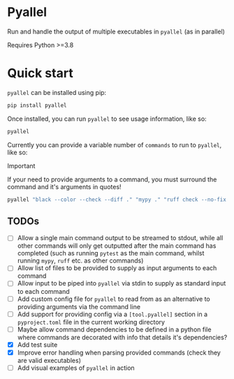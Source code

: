 # Pyallel

Run and handle the output of multiple executables in `pyallel` (as in parallel)

Requires Python >=3.8

# Quick start

`pyallel` can be installed using pip:

```bash
pip install pyallel
```

Once installed, you can run `pyallel` to see usage information, like so:

```bash
pyallel
```

Currently you can provide a variable number of `commands` to run to `pyallel`, like so:

> [!IMPORTANT]
> If your need to provide arguments to a command, you must surround the command and it's arguments in quotes!

```bash
pyallel "black --color --check --diff ." "mypy ." "ruff check --no-fix ."
```

## TODOs

- [ ] Allow a single main command output to be streamed to stdout, while all other
      commands will only get outputted after the main command has completed (such as running
      `pytest` as the main command, whilst running `mypy`, `ruff` etc. as other commands)
- [ ] Allow list of files to be provided to supply as input arguments to each command
- [ ] Allow input to be piped into `pyallel` via stdin to supply as standard input to each
      command
- [ ] Add custom config file for `pyallel` to read from as an alternative to providing
      arguments via the command line
- [ ] Add support for providing config via a `[tool.pyallel]` section in a
      `pyproject.toml` file in the current working directory
- [ ] Maybe allow command dependencies to be defined in a python file where commands are
      decorated with info that details it's dependencies?
- [x] Add test suite
- [x] Improve error handling when parsing provided commands (check they are valid executables)
- [ ] Add visual examples of `pyallel` in action
